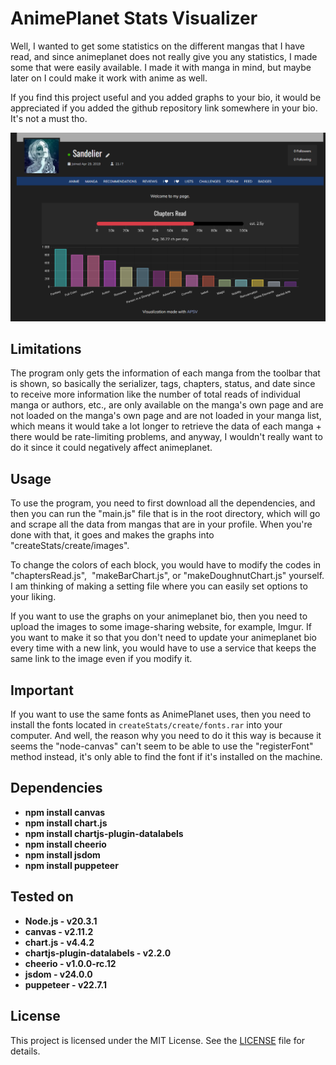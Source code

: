 
# AnimePlanet Stats Visualizer
Well, I wanted to get some statistics on the different mangas that I have read, and since animeplanet does not really give you any statistics, I made some that were easily available. I made it with manga in mind, but maybe later on I could make it work with anime as well.

If you find this project useful and you added graphs to your bio, it would be appreciated if you added the github repository link somewhere in your bio. It's not a must tho.

![Showcase](showcase/showcase1.png)

## Limitations
The program only gets the information of each manga from the toolbar that is shown, so basically the serializer, tags, chapters, status, and date since to receive more information like the number of total reads of individual manga or authors, etc., are only available on the manga's own page and are not loaded on the manga's own page and are not loaded in your manga list, which means it would take a lot longer to retrieve the data of each manga + there would be rate-limiting problems, and anyway, I wouldn't really want to do it since it could negatively affect animeplanet.

## Usage
To use the program, you need to first download all the dependencies, and then you can run the "main.js" file that is in the root directory, which will go and scrape all the data from mangas that are in your profile. When you're done with that, it goes and makes the graphs into "createStats/create/images".

To change the colors of each block, you would have to modify the codes in "chaptersRead.js",  "makeBarChart.js", or "makeDoughnutChart.js" yourself. I am thinking of making a setting file where you can easily set options to your liking.

If you want to use the graphs on your animeplanet bio, then you need to upload the images to some image-sharing website, for example, Imgur.
If you want to make it so that you don't need to update your animeplanet bio every time with a new link, you would have to use a service that keeps the same link to the image even if you modify it.

## Important

If you want to use the same fonts as AnimePlanet uses, then you need to install the fonts located in `createStats/create/fonts.rar` into your computer. And well, the reason why you need to do it this way is because it seems the "node-canvas" can't seem to be able to use the "registerFont" method instead, it's only able to find the font if it's installed on the machine.

## Dependencies

- **npm install canvas**
- **npm install chart.js**
- **npm install chartjs-plugin-datalabels**
- **npm install cheerio**
- **npm install jsdom**
- **npm install puppeteer**


## Tested on

- **Node.js - v20.3.1**
- **canvas - v2.11.2**
- **chart.js - v4.4.2**
- **chartjs-plugin-datalabels - v2.2.0**
- **cheerio - v1.0.0-rc.12**
- **jsdom - v24.0.0**
- **puppeteer - v22.7.1**


## License

This project is licensed under the MIT License. See the [LICENSE](LICENSE) file for details.